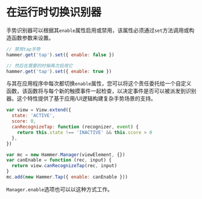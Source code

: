 # 在运行时切换识别器

手势识别器可以根据其`enable`属性启用或禁用，该属性必须通过`set`方法调用或构造函数参数来设置。

```javascript
// 禁用tap手势
hammer.get('tap').set({ enable: false })

// 然后在需要的时候再次启用它
hammer.get('tap').set({ enable: true })
```

与其在应用程序中每次都切换`enable`属性，您可以将这个责任委托给一个自定义函数，该函数将与每个新的触摸事件一起检查，以决定事件是否可以被派发到识别器。这个特性提供了基于应用/UI逻辑构建复杂手势场景的支持。

```javascript
var view = View.extend({
  state: 'ACTIVE',
  score: 0,
  canRecognizeTap: function (recognizer, event) {
    return this.state !== 'INACTIVE' && this.score > 0
  },
})

var mc = new Hammer.Manager(viewElement, {})
var canEnable = function (rec, input) {
  return view.canRecognizeTap(rec, input)
}
mc.add(new Hammer.Tap({ enable: canEnable }))
```

`Manager.enable`选项也可以以这种方式工作。
